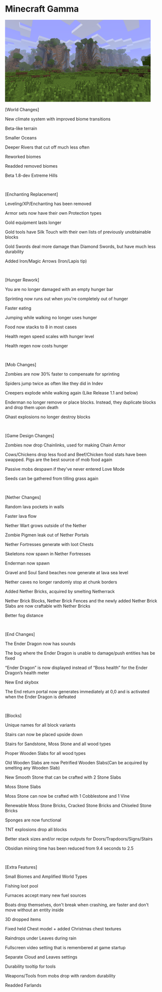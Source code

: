# Minecraft Gamma
<p><img /><img src="https://github.com/Charmareian/Gamma/blob/main/extreme.png?raw=true" alt="" width="480" height="270" /></p>
<p><span style="font-weight: 400;">[World Changes]</span></p>
<p><span style="font-weight: 400;">New climate system with improved biome transitions</span></p>
<p><span style="font-weight: 400;">Beta-like terrain&nbsp;</span></p>
<p><span style="font-weight: 400;">Smaller Oceans&nbsp;</span></p>
<p><span style="font-weight: 400;">Deeper Rivers that cut off much less often&nbsp;</span></p>
<p><span style="font-weight: 400;">Reworked biomes</span></p>
<p><span style="font-weight: 400;">Readded removed biomes&nbsp;</span></p>
<p><span style="font-weight: 400;">Beta 1.8-dev Extreme Hills&nbsp;</span></p>
<p>&nbsp;</p>
<p><span style="font-weight: 400;">[Enchanting Replacement]</span></p>
<p><span style="font-weight: 400;">Leveling/XP/Enchanting has been removed&nbsp;</span></p>
<p><span style="font-weight: 400;">Armor sets now have their own Protection types</span></p>
<p><span style="font-weight: 400;">Gold equipment lasts longer</span></p>
<p><span style="font-weight: 400;">Gold tools have Silk Touch with their own lists of previously unobtainable blocks&nbsp;</span></p>
<p><span style="font-weight: 400;">Gold Swords deal more damage than Diamond Swords, but have much less durability</span></p>
<p><span style="font-weight: 400;">Added Iron/Magic Arrows (Iron/Lapis tip)</span></p>
<p>&nbsp;</p>
<p><span style="font-weight: 400;">[Hunger Rework]</span></p>
<p><span style="font-weight: 400;">You are no longer damaged with an empty hunger bar</span></p>
<p><span style="font-weight: 400;">Sprinting now runs out when you're completely out of hunger&nbsp;</span></p>
<p><span style="font-weight: 400;">Faster eating&nbsp;</span></p>
<p><span style="font-weight: 400;">Jumping while walking no longer uses hunger&nbsp;</span></p>
<p><span style="font-weight: 400;">Food now stacks to 8 in most cases</span></p>
<p><span style="font-weight: 400;">Health regen speed scales with hunger level</span></p>
<p><span style="font-weight: 400;">Health regen now costs hunger&nbsp;</span></p>
<p>&nbsp;</p>
<p><span style="font-weight: 400;">[Mob Changes]</span></p>
<p><span style="font-weight: 400;">Zombies are now 30% faster to compensate for sprinting</span></p>
<p><span style="font-weight: 400;">Spiders jump twice as often like they did in Indev</span></p>
<p><span style="font-weight: 400;">Creepers explode while walking again (Like Release 1.1 and below)</span></p>
<p><span style="font-weight: 400;">Enderman no longer remove or place blocks. Instead, they duplicate blocks and drop them upon death&nbsp;</span></p>
<p><span style="font-weight: 400;">Ghast explosions no longer destroy blocks&nbsp;</span></p>
<p>&nbsp;</p>
<p><span style="font-weight: 400;">[Game Design Changes]</span></p>
<p><span style="font-weight: 400;">Zombies now drop Chainlinks, used for making Chain Armor</span></p>
<p><span style="font-weight: 400;">Cows/Chickens drop less food and Beef/Chicken food stats have been swapped. Pigs are the best source of mob food again</span></p>
<p><span style="font-weight: 400;">Passive mobs despawn if they've never entered Love Mode</span></p>
<p><span style="font-weight: 400;">Seeds can be gathered from tilling grass again&nbsp;</span></p>
<p>&nbsp;</p>
<p><span style="font-weight: 400;">[Nether Changes]</span></p>
<p><span style="font-weight: 400;">Random lava pockets in walls</span></p>
<p><span style="font-weight: 400;">Faster lava flow</span></p>
<p><span style="font-weight: 400;">Nether Wart grows outside of the Nether</span></p>
<p><span style="font-weight: 400;">Zombie Pigmen leak out of Nether Portals</span></p>
<p><span style="font-weight: 400;">Nether Fortresses generate with loot Chests</span></p>
<p><span style="font-weight: 400;">Skeletons now spawn in Nether Fortresses</span></p>
<p><span style="font-weight: 400;">Enderman now spawn</span></p>
<p><span style="font-weight: 400;">Gravel and Soul Sand beaches now generate at lava sea level</span></p>
<p><span style="font-weight: 400;">Nether caves no longer randomly stop at chunk borders</span></p>
<p><span style="font-weight: 400;">Added Nether Bricks, acquired by smelting Netherrack</span></p>
<p><span style="font-weight: 400;">Nether Brick Blocks, Nether Brick Fences and the newly added Nether Brick Slabs are now craftable with Nether Bricks</span></p>
<p><span style="font-weight: 400;">Better fog distance</span></p>
<p>&nbsp;</p>
<p><span style="font-weight: 400;">[End Changes]</span></p>
<p><span style="font-weight: 400;">The Ender Dragon now has sounds</span></p>
<p><span style="font-weight: 400;">The bug where the Ender Dragon is unable to damage/push entities has be fixed</span></p>
<p><span style="font-weight: 400;">&ldquo;Ender Dragon&rdquo; is now displayed instead of &ldquo;Boss health&rdquo; for the Ender Dragon&rsquo;s health meter</span></p>
<p><span style="font-weight: 400;">New End skybox</span></p>
<p><span style="font-weight: 400;">The End return portal now generates immediately at 0,0 and is activated when the Ender Dragon is defeated</span></p>
<p>&nbsp;</p>
<p><span style="font-weight: 400;">[Blocks]</span></p>
<p><span style="font-weight: 400;">Unique names for all block variants</span></p>
<p><span style="font-weight: 400;">Stairs can now be placed upside down</span></p>
<p><span style="font-weight: 400;">Stairs for Sandstone, Moss Stone and all wood types</span></p>
<p><span style="font-weight: 400;">Proper Wooden Slabs for all wood types</span></p>
<p><span style="font-weight: 400;">Old Wooden Slabs are now Petrified Wooden Slabs(Can be acquired by smelting any Wooden Slab)</span></p>
<p><span style="font-weight: 400;">New Smooth Stone that can be crafted with 2 Stone Slabs&nbsp;</span></p>
<p><span style="font-weight: 400;">Moss Stone Slabs</span></p>
<p><span style="font-weight: 400;">Moss Stone can now be crafted with 1 Cobblestone and 1 Vine</span></p>
<p><span style="font-weight: 400;">Renewable Moss Stone Bricks, Cracked Stone Bricks and Chiseled Stone Bricks</span></p>
<p><span style="font-weight: 400;">Sponges are now functional</span></p>
<p><span style="font-weight: 400;">TNT explosions drop all blocks&nbsp;</span></p>
<p><span style="font-weight: 400;">Better stack sizes and/or recipe outputs for Doors/Trapdoors/Signs/Stairs</span></p>
<p><span style="font-weight: 400;">Obsidian mining time has been reduced from 9.4 seconds to 2.5</span></p>
<p>&nbsp;</p>
<p><span style="font-weight: 400;">[Extra Features]</span></p>
<p><span style="font-weight: 400;">Small Biomes and Amplified World Types</span></p>
<p><span style="font-weight: 400;">Fishing loot pool</span></p>
<p><span style="font-weight: 400;">Furnaces accept many new fuel sources&nbsp;</span></p>
<p><span style="font-weight: 400;">Boats drop themselves, don't break when crashing, are faster and don't move without an entity inside</span></p>
<p><span style="font-weight: 400;">3D dropped items&nbsp;</span></p>
<p><span style="font-weight: 400;">Fixed held Chest model + added Christmas chest textures&nbsp;</span></p>
<p><span style="font-weight: 400;">Raindrops under Leaves during rain&nbsp;</span></p>
<p><span style="font-weight: 400;">Fullscreen video setting that is remembered at game startup</span></p>
<p><span style="font-weight: 400;">Separate Cloud and Leaves settings&nbsp;</span></p>
<p><span style="font-weight: 400;">Durability tooltip for tools&nbsp;</span></p>
<p><span style="font-weight: 400;">Weapons/Tools from mobs drop with random durability</span></p>
<p><span style="font-weight: 400;">Readded Farlands </span></p>
